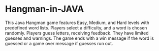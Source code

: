 # Hangman-in-JAVA
This Java Hangman game features Easy, Medium, and Hard levels with predefined word lists. Players select a difficulty, and a word is chosen randomly. Players guess letters, receiving feedback. They have limited guesses and warnings. The game ends with a win message if the word is guessed or a game over message if guesses run out.

